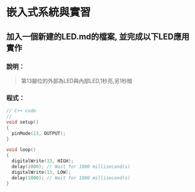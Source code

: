 # 嵌入式系統與實習

## 加入一個新建的LED.md的檔案, 並完成以下LED應用實作

### 說明：

> 第13腳位的外部為LED與內部LED,1秒亮,另1秒暗


### 程式：
```c++
// C++ code
//
void setup()
{
  pinMode(13, OUTPUT);
}

void loop()
{
  digitalWrite(13, HIGH);
  delay(1000); // Wait for 1000 millisecond(s)
  digitalWrite(13, LOW);
  delay(1000); // Wait for 1000 millisecond(s)
}
```
